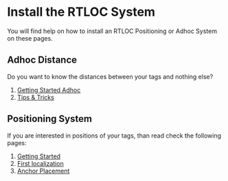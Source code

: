 
# Install the RTLOC System
You will find help on how to install an RTLOC Positioning or Adhoc System on these pages.

## Adhoc Distance
Do you want to know the distances between your tags and nothing else?
1. [Getting Started Adhoc](/install/adhoc_getting_started.html)
2. [Tips & Tricks](install/adhoc_tips.html)

## Positioning System
If you are interested in positions of your tags, than read check the following pages:
1. [Getting Started](/install/getting_started.html)
2. [First localization](/install/firststeps.html)
3. [Anchor Placement](/install/anchor_placement.html)
